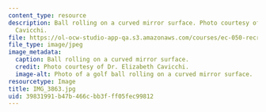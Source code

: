 ```yaml
---
content_type: resource
description: Ball rolling on a curved mirror surface. Photo courtesy of Dr. Elizabeth
  Cavicchi.
file: https://ol-ocw-studio-app-qa.s3.amazonaws.com/courses/ec-050-recreate-experiments-from-history-inform-the-future-from-the-past-galileo-january-iap-2010/39831991b47b466cbb3fff05fec99812_IMG_3863.jpg
file_type: image/jpeg
image_metadata:
  caption: Ball rolling on a curved mirror surface.
  credit: Photo courtesy of Dr. Elizabeth Cavicchi.
  image-alt: Photo of a golf ball rolling on a curved mirror surface.
resourcetype: Image
title: IMG_3863.jpg
uid: 39831991-b47b-466c-bb3f-ff05fec99812
---
```


